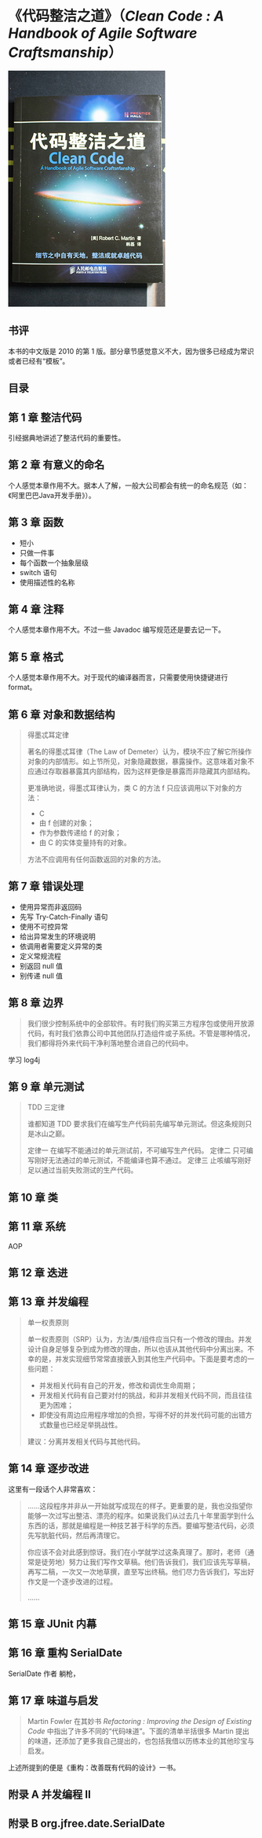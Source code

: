# 《代码整洁之道》（*Clean Code : A Handbook of Agile Software Craftsmanship*）

![](IMG_6232.jpg)

## 书评
本书的中文版是 2010 的第 1 版。部分章节感觉意义不大，因为很多已经成为常识或者已经有“模板”。

## 目录

## 第 1 章 整洁代码

引经据典地讲述了整洁代码的重要性。

## 第 2 章 有意义的命名
个人感觉本章作用不大。据本人了解，一般大公司都会有统一的命名规范（如：《阿里巴巴Java开发手册》）。

## 第 3 章 函数
- 短小 
- 只做一件事
- 每个函数一个抽象层级
- switch 语句
- 使用描述性的名称

## 第 4 章 注释
个人感觉本章作用不大。不过一些 Javadoc 编写规范还是要去记一下。

## 第 5 章 格式
个人感觉本章作用不大。对于现代的编译器而言，只需要使用快捷键进行 format。

## 第 6 章 对象和数据结构
> 得墨忒耳定律
> 
> 著名的得墨忒耳律（The Law of Demeter）认为，模块不应了解它所操作对象的内部情形。如上节所见，对象隐藏数据，暴露操作。这意味着对象不应通过存取器暴露其内部结构，因为这样更像是暴露而非隐藏其内部结构。
> 
> 更准确地说，得墨忒耳律认为，类 C 的方法 f 只应该调用以下对象的方法：
> 
> - C
> - 由 f 创建的对象；
> - 作为参数传递给 f 的对象；
> - 由 C 的实体变量持有的对象。
> 
> 方法不应调用有任何函数返回的对象的方法。
## 第 7 章 错误处理
- 使用异常而非返回码
- 先写 Try-Catch-Finally 语句
- 使用不可控异常
- 给出异常发生的环境说明
- 依调用者需要定义异常的类
- 定义常规流程
- 别返回 null 值
- 别传递 null 值

## 第 8 章 边界
> 我们很少控制系统中的全部软件。有时我们购买第三方程序包或使用开放源代码，有时我们依靠公司中其他团队打造组件或子系统。不管是哪种情况，我们都得将外来代码干净利落地整合进自己的代码中。

学习 log4j

## 第 9 章 单元测试

> TDD 三定律
> 
> 谁都知道 TDD 要求我们在编写生产代码前先编写单元测试。但这条规则只是冰山之巅。
> 
> 定律一 在编写不能通过的单元测试前，不可编写生产代码。
> 定律二 只可编写刚好无法通过的单元测试，不能编译也算不通过。
> 定律三 止咳编写刚好足以通过当前失败测试的生产代码。

## 第 10 章 类

## 第 11 章 系统
AOP
## 第 12 章 迭进

## 第 13 章 并发编程
> 单一权责原则
> 
> 单一权责原则（SRP）认为，方法/类/组件应当只有一个修改的理由。并发设计自身足够复杂到成为修改的理由，所以也该从其他代码中分离出来。不幸的是，并发实现细节常常直接嵌入到其他生产代码中。下面是要考虑的一些问题：
> 
> - 并发相关代码有自己的开发，修改和调优生命周期；
> - 开发相关代码有自己要对付的挑战，和非并发相关代码不同，而且往往更为困难；
> - 即使没有周边应用程序增加的负担，写得不好的并发代码可能的出错方式数量也已经足举挑战性。
> 
> 建议：分离并发相关代码与其他代码。

## 第 14 章  逐步改进
这里有一段话个人非常喜欢：

> ……这段程序并非从一开始就写成现在的样子。更重要的是，我也没指望你能够一次过写出整洁、漂亮的程序。如果说我们从过去几十年里面学到什么东西的话，那就是编程是一种技艺甚于科学的东西。要编写整洁代码，必须先写肮脏代码，然后再清理它。
> 
> 你应该不会对此感到惊讶。我们在小学就学过这条真理了。那时，老师（通常是徒劳地）努力让我们写作文草稿。他们告诉我们，我们应该先写草稿，再写二稿，一次又一次地草撰，直至写出终稿。他们尽力告诉我们，写出好作文是一个逐步改进的过程。
> 
> ……

## 第 15 章 JUnit 内幕

## 第 16 章 重构 SerialDate
SerialDate 作者 躺枪，

## 第 17 章 味道与启发
> Martin Fowler 在其妙书 *Refactoring : Improving the Design of Existing Code* 中指出了许多不同的“代码味道”。下面的清单半括很多 Martin 提出的味道，还添加了更多我自己提出的，也包括我借以历练本业的其他珍宝与启发。

上述所提到的便是《重构：改善既有代码的设计》一书。

## 附录 A 并发编程 II

## 附录 B org.jfree.date.SerialDate